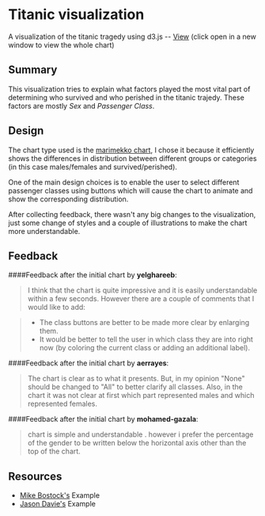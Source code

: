 # Titanic visualization
A visualization of the titanic tragedy using d3.js -- [View] (click open in a new window to view the whole chart)

## Summary
This visualization tries to explain what factors played the most vital part of determining who survived and who perished in the titanic trajedy. These factors are mostly *Sex* and *Passenger Class*.

## Design
The chart type used is the [marimekko chart], I chose it because it efficiently shows the differences in distribution between different groups or categories (in this case males/females and survived/perished). 

One of the main design choices is to enable the user to select different passenger classes using buttons which will cause the chart to animate and show the corresponding distribution.

After collecting feedback, there wasn't any big changes to the visualization, just some change of styles and a couple of illustrations to make the chart more understandable.

## Feedback
####Feedback after the initial chart by **yelghareeb**:
> I think that the chart is quite impressive and it is easily understandable within a few seconds. However there are a couple of comments that I would like to add:

> * The class buttons are better to be made more clear by enlarging them.
> * It would be better to tell the user in which class they are into right now (by coloring the current class or adding an additional label).

####Feedback after the initial chart by **aerrayes**:
> The chart is clear as to what it presents.
But, in my opinion "None" should be changed to "All" to better clarify all classes.
Also, in the chart it was not clear at first which part represented males and which represented females.

####Feedback after the initial chart by **mohamed-gazala**:
> chart is simple and understandable . however i prefer the percentage of the gender to be written below the horizontal axis other than the top of the chart.

## Resources
- [Mike Bostock's] Example
- [Jason Davie's] Example


[View]: http://bl.ocks.org/Zoltrix/c4cefeeeb0691a2fe407
[marimekko chart]: https://www.jasondavies.com/mekko/
[Mike Bostock's]: http://bl.ocks.org/mbostock/1005090
[Jason Davie's]: https://www.jasondavies.com/mekko/
